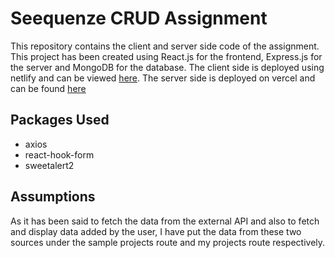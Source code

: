# Seequenze CRUD Assignment
This repository contains the client and server side code of the assignment. This project has been created using React.js for the frontend, Express.js for the server and MongoDB for the database. 
The client side is deployed using netlify and can be viewed [here](https://seequenze-crud-task.netlify.app/). The server side is deployed on vercel and can be found [here](https://crud-app-server-swart.vercel.app)
## Packages Used
- axios
- react-hook-form
- sweetalert2

## Assumptions
As it has been said to fetch the data from the external API and also to fetch and display data added by the user, I have put the data from these two sources under the sample projects route and my projects route respectively. 